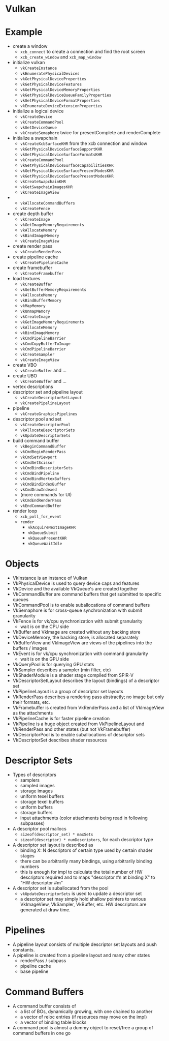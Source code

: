 Vulkan
======

# Example

 - create a window
   - `xcb_connect` to create a connection and find the root screen
   - `xcb_create_window` and `xcb_map_window`
 - initialize vulkan
   - `vkCreateInstance`
   - `vkEnumeratePhysicalDevices`
   - `vkGetPhysicalDeviceProperties`
   - `vkGetPhysicalDeviceFeatures`
   - `vkGetPhysicalDeviceMemoryProperties`
   - `vkGetPhysicalDeviceQueueFamilyProperties`
   - `vkGetPhysicalDeviceFormatProperties`
   - `vkEnumerateDeviceExtensionProperties`
 - initialize a logical device
   - `vkCreateDevice`
   - `vkCreateCommandPool`
   - `vkGetDeviceQueue`
   - `vkCreateSemaphore` twice for presentComplete and renderComplete
 - initialize a swapchain
   - `vkCreateXcbSurfaceKHR` from the xcb connection and window
   - `vkGetPhysicalDeviceSurfaceSupportKHR`
   - `vkGetPhysicalDeviceSurfaceFormatsKHR`
   - `vkCreateCommandPool`
   - `vkGetPhysicalDeviceSurfaceCapabilitiesKHR`
   - `vkGetPhysicalDeviceSurfacePresentModesKHR`
   - `vkGetPhysicalDeviceSurfacePresentModesKHR`
   - `vkCreateSwapchainKHR`
   - `vkGetSwapchainImagesKHR`
   - `vkCreateImageView`
 - 
   - `vkAllocateCommandBuffers`
   - `vkCreateFence`
 - create depth buffer
   - `vkCreateImage`
   - `vkGetImageMemoryRequirements`
   - `vkAllocateMemory`
   - `vkBindImageMemory`
   - `vkCreateImageView`
 - create render pass
   - `vkCreateRenderPass`
 - create pipeline cache
   - `vkCreatePipelineCache`
 - create framebuffer
   - `vkCreateFramebuffer`
 - load textures
   - `vkCreateBuffer`
   - `vkGetBufferMemoryRequirements`
   - `vkAllocateMemory`
   - `vkBindBufferMemory`
   - `vkMapMemory`
   - `vkUnmapMemory`
   - `vkCreateImage`
   - `vkGetImageMemoryRequirements`
   - `vkAllocateMemory`
   - `vkBindImageMemory`
   - `vkCmdPipelineBarrier`
   - `vkCmdCopyBufferToImage`
   - `vkCmdPipelineBarrier`
   - `vkCreateSampler`
   - `vkCreateImageView`
 - create VBO
   - `vkCreateBuffer` and ...
 - create UBO
   - `vkCreateBuffer` and ...
 - vertex descriptions
 - descriptor set and pipeline layout
   - `vkCreateDescriptorSetLayout`
   - `vkCreatePipelineLayout`
 - pipeline
   - `vkCreateGraphicsPipelines`
 - descriptor pool and set
   - `vkCreateDescriptorPool`
   - `vkAllocateDescriptorSets`
   - `vkUpdateDescriptorSets`
 - build command buffer
   - `vkBeginCommandBuffer`
   - `vkCmdBeginRenderPass`
   - `vkCmdSetViewport`
   - `vkCmdSetScissor`
   - `vkCmdBindDescriptorSets`
   - `vkCmdBindPipeline`
   - `vkCmdBindVertexBuffers`
   - `vkCmdBindIndexBuffer`
   - `vkCmdDrawIndexed`
   - (more commands for UI)
   - `vkCmdEndRenderPass`
   - `vkEndCommandBuffer`
 - render loop
   - `xcb_poll_for_event`
   - `render`
     - `vkAcquireNextImageKHR`
     - `vkQueueSubmit`
     - `vkQueuePresentKHR`
     - `vkQueueWaitIdle`

# Objects

 - VkInstance is an instance of Vulkan
 - VkPhysicalDevice is used to query device caps and features
 - VkDevice and the available VkQueue's are created together
 - VkCommandBuffer are command buffers that get submitted to specific queues
 - VkCommandPool is to enable suballocations of command buffers
 - VkSemaphore is for cross-queue synchronization with submit granularity
 - VkFence is for vk/cpu synchronization with submit granularity
   - wait is on the CPU side
 - VkBuffer and VkImage are created without any backing store
 - VkDeviceMemory, the backing store, is allocated separately
 - VkBufferView and VkImageView are views of the pipelines into the buffers /
   images
 - VkEvent is for vk/cpu synchronization with command granularity
   - wait is on the GPU side
 - VkQueryPool is for querying GPU stats
 - VkSampler describes a sampler (min filter, etc)
 - VkShaderModule is a shader stage compiled from SPIR-V
 - VkDescriptorSetLayout describes the layout (bindings) of a descriptor set
 - VkPipelineLayout is a group of descriptor set layouts
 - VkRenderPass describes a rendering pass abstractly; no image but only their
   formats, etc.
 - VkFramebuffer is created from VkRenderPass and a list of VkImageView as the
   attachments
 - VkPipelineCache is for faster pipeline creation
 - VkPipeline is a huge object created from VkPipelineLayout and VkRenderPass
   and other states (but not VkFramebuffer)
 - VkDescriptorPool is to enable suballocations of descriptor sets
 - VkDescriptorSet describes shader resources

# Descriptor Sets

 - Types of descriptors
   - samplers
   - sampled images
   - storage images
   - uniform texel buffers
   - storage texel buffers
   - uniform buffers
   - storage buffers
   - input attachments (color attachments being read in following subpasses)
 - A descriptor pool mallocs
   - `sizeof(descriptor_set) * maxSets`
   - `sizeof(descriptor) * numDescriptors`, for each descriptor type
 - A descriptor set layout is described as
   - binding X: N descriptors of certain type used by certain shader stages
   - there can be arbitrarily many bindings, using arbitrarily binding numbers
   - this is enough for impl to calculate the total number of HW descriptors
     required and to maps "descriptor #n at binding X" to "HW descriptor #m"
 - A descriptor set is suballocated from the pool
   - `vkUpdateDescriptorSets` is used to update a descriptor set
   - a descriptor set may simply hold shallow pointers to various VkImageView,
     VkSampler, VkBuffer, etc.  HW descriptors are generated at draw time.

# Pipelines

 - A pipeline layout consists of multiple descriptor set layouts and push
   constants.
 - A pipeline is created from a pipeline layout and many other states
   - renderPass / subpass
   - pipeline cache
   - base pipeline

# Command Buffers

 - A command buffer consists of
   - a list of BOs, dynamically growing, with one chained to another
   - a vector of reloc entries (if resources may move on the impl)
   - a vector of binding table blocks
 - A command pool is almost a dummy object to reset/free a group of command
   buffers in one go
